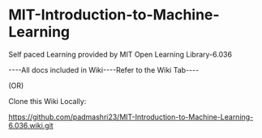 # MIT-Introduction-to-Machine-Learning
Self paced Learning provided by MIT Open Learning Library-6.036

----All docs included in Wiki----Refer to the Wiki Tab----

(OR)

Clone this Wiki Locally:

https://github.com/padmashri23/MIT-Introduction-to-Machine-Learning-6.036.wiki.git
